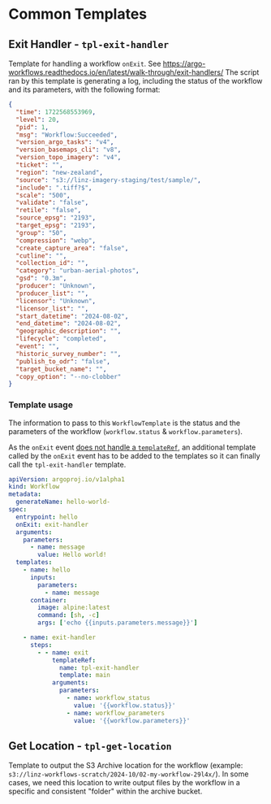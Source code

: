 # Common Templates

## Exit Handler - `tpl-exit-handler`

Template for handling a workflow `onExit`.
See <https://argo-workflows.readthedocs.io/en/latest/walk-through/exit-handlers/>
The script ran by this template is generating a log, including the status of the workflow and its parameters, with the following format:

```json
{
  "time": 1722568553969,
  "level": 20,
  "pid": 1,
  "msg": "Workflow:Succeeded",
  "version_argo_tasks": "v4",
  "version_basemaps_cli": "v8",
  "version_topo_imagery": "v4",
  "ticket": "",
  "region": "new-zealand",
  "source": "s3://linz-imagery-staging/test/sample/",
  "include": ".tiff?$",
  "scale": "500",
  "validate": "false",
  "retile": "false",
  "source_epsg": "2193",
  "target_epsg": "2193",
  "group": "50",
  "compression": "webp",
  "create_capture_area": "false",
  "cutline": "",
  "collection_id": "",
  "category": "urban-aerial-photos",
  "gsd": "0.3m",
  "producer": "Unknown",
  "producer_list": "",
  "licensor": "Unknown",
  "licensor_list": "",
  "start_datetime": "2024-08-02",
  "end_datetime": "2024-08-02",
  "geographic_description": "",
  "lifecycle": "completed",
  "event": "",
  "historic_survey_number": "",
  "publish_to_odr": "false",
  "target_bucket_name": "",
  "copy_option": "--no-clobber"
}
```

### Template usage

The information to pass to this `WorkflowTemplate` is the status and the parameters of the workflow (`workflow.status` & `workflow.parameters`).

As the `onExit` event [does not handle a `templateRef`](https://github.com/argoproj/argo-workflows/issues/3188),
an additional template called by the `onExit` event has to be added to the templates so it can finally call the `tpl-exit-handler` template.

```yaml
apiVersion: argoproj.io/v1alpha1
kind: Workflow
metadata:
  generateName: hello-world-
spec:
  entrypoint: hello
  onExit: exit-handler
  arguments:
    parameters:
      - name: message
        value: Hello world!
  templates:
    - name: hello
      inputs:
        parameters:
          - name: message
      container:
        image: alpine:latest
        command: [sh, -c]
        args: ['echo {{inputs.parameters.message}}']

    - name: exit-handler
      steps:
        - - name: exit
            templateRef:
              name: tpl-exit-handler
              template: main
            arguments:
              parameters:
                - name: workflow_status
                  value: '{{workflow.status}}'
                - name: workflow_parameters
                  value: '{{workflow.parameters}}'
```

## Get Location - `tpl-get-location`

Template to output the S3 Archive location for the workflow (example: `s3://linz-workflows-scratch/2024-10/02-my-workflow-29l4x/`).
In some cases, we need this location to write output files by the workflow in a specific and consistent "folder" within the archive bucket.
